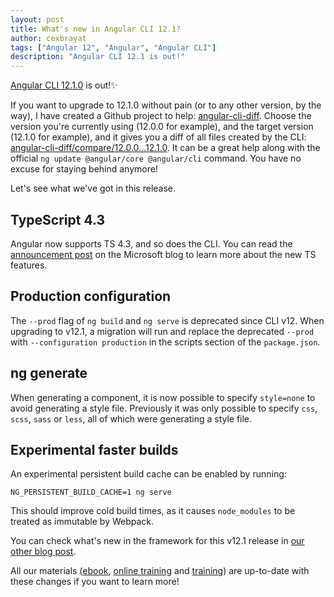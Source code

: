 ```yaml
---
layout: post
title: What's new in Angular CLI 12.1?
author: cexbrayat
tags: ["Angular 12", "Angular", "Angular CLI"]
description: "Angular CLI 12.1 is out!"
---
```


[Angular CLI 12.1.0](https://github.com/angular/angular-cli/releases/tag/v12.1.0) is out!✨

If you want to upgrade to 12.1.0 without pain (or to any other version, by the way), I have created a Github project to help: [angular-cli-diff](https://github.com/cexbrayat/angular-cli-diff). Choose the version you're currently using (12.0.0 for example), and the target version (12.1.0 for example), and it gives you a diff of all files created by the CLI: [angular-cli-diff/compare/12.0.0...12.1.0](https://github.com/cexbrayat/angular-cli-diff/compare/12.0.0...12.1.0).
It can be a great help along with the official `ng update @angular/core @angular/cli` command.
You have no excuse for staying behind anymore!

Let's see what we've got in this release.

## TypeScript 4.3

Angular now supports TS 4.3, and so does the CLI.
You can read the [announcement post](https://devblogs.microsoft.com/typescript/announcing-typescript-4-3/)
on the Microsoft blog to learn more about the new TS features.

## Production configuration

The `--prod` flag of `ng build` and `ng serve` is deprecated since CLI v12.
When upgrading to v12.1, a migration will run and replace the deprecated `--prod` with `--configuration production` in the scripts section of the `package.json`.

## ng generate

When generating a component, it is now possible to specify `style=none` to avoid generating a style file.
Previously it was only possible to specify `css`, `scss`, `sass` or `less`,
all of which were generating a style file.

## Experimental faster builds

An experimental persistent build cache can be enabled by running:

    NG_PERSISTENT_BUILD_CACHE=1 ng serve

This should improve cold build times, as it causes `node_modules` to be treated as immutable by Webpack.

You can check what's new in the framework for this v12.1 release in [our other blog post](/2021/06/25/what-is-new-angular-12.1/).

All our materials ([ebook](https://books.ninja-squad.com/angular), [online training](https://angular-exercises.ninja-squad.com/) and [training](https://ninja-squad.com/training/angular)) are up-to-date with these changes if you want to learn more!
